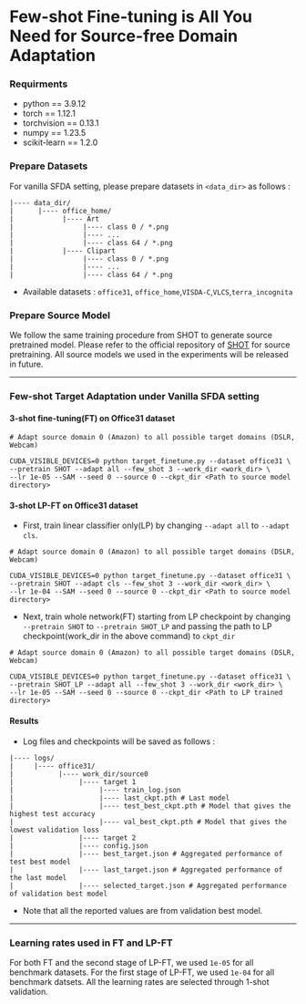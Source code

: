# Few-shot Fine-tuning is All You Need for Source-free Domain Adaptation

### Requirments
- python == 3.9.12
- torch == 1.12.1
- torchvision == 0.13.1
- numpy == 1.23.5
- scikit-learn == 1.2.0

### Prepare Datasets
For vanilla SFDA setting, please prepare datasets in ```<data_dir>``` as follows :
```
|---- data_dir/
|      |---- office_home/
|            |---- Art
|                 |---- class 0 / *.png
|                 |---- ...
|                 |---- class 64 / *.png
|            |---- Clipart
|                 |---- class 0 / *.png
|                 |---- ...
|                 |---- class 64 / *.png
```
- Available datasets : `office31`, `office_home`,`VISDA-C`,`VLCS`,`terra_incognita`


### Prepare Source Model
We follow the same training procedure from SHOT to generate source pretrained model. Please refer to the official repository of [SHOT](https://github.com/tim-learn/SHOT) for source pretraining. All source models we used in the experiments will be released in future.

<hr>

### Few-shot Target Adaptation under Vanilla SFDA setting

#### 3-shot fine-tuning(FT) on Office31 dataset
```
# Adapt source domain 0 (Amazon) to all possible target domains (DSLR, Webcam)

CUDA_VISIBLE_DEVICES=0 python target_finetune.py --dataset office31 \
--pretrain SHOT --adapt all --few_shot 3 --work_dir <work_dir> \
--lr 1e-05 --SAM --seed 0 --source 0 --ckpt_dir <Path to source model directory>
```

#### 3-shot LP-FT on Office31 dataset
- First, train linear classifier only(LP) by changing `--adapt all` to `--adapt cls`.
```
# Adapt source domain 0 (Amazon) to all possible target domains (DSLR, Webcam)

CUDA_VISIBLE_DEVICES=0 python target_finetune.py --dataset office31 \
--pretrain SHOT --adapt cls --few_shot 3 --work_dir <work_dir> \
--lr 1e-04 --SAM --seed 0 --source 0 --ckpt_dir <Path to source model directory>
```
- Next, train whole network(FT) starting from LP checkpoint by changing `--pretrain SHOT` to `--pretrain SHOT_LP` and passing the path to LP checkpoint(work_dir in the above command) to `ckpt_dir`
```
# Adapt source domain 0 (Amazon) to all possible target domains (DSLR, Webcam)

CUDA_VISIBLE_DEVICES=0 python target_finetune.py --dataset office31 \
--pretrain SHOT_LP --adapt all --few_shot 3 --work_dir <work_dir> \
--lr 1e-05 --SAM --seed 0 --source 0 --ckpt_dir <Path to LP trained directory>
```

#### Results
- Log files and checkpoints will be saved as follows :
```
|---- logs/
|     |---- office31/
|           |---- work_dir/source0
|                |---- target 1
|                     |---- train_log.json
|                     |---- last_ckpt.pth # Last model
|                     |---- test_best_ckpt.pth # Model that gives the highest test accuracy
|                     |---- val_best_ckpt.pth # Model that gives the lowest validation loss
|                |---- target 2
|                |---- config.json
|                |---- best_target.json # Aggregated performance of test best model
|                |---- last_target.json # Aggregated performance of the last model
|                |---- selected_target.json # Aggregated performance of validation best model
```
- Note that all the reported values are from validation best model.

<hr> 

### Learning rates used in FT and LP-FT
For both FT and the second stage of LP-FT, we used `1e-05` for all benchmark datasets. For the first stage of LP-FT, we used `1e-04` for all benchmark datsets. All the learning rates are selected through 1-shot validation.

